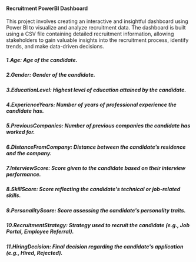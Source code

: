 #### Recruitment PowerBI Dashboard
This project involves creating an interactive and insightful dashboard using Power BI to visualize and analyze recruitment data. The dashboard is built using a CSV file containing detailed recruitment information, allowing stakeholders to gain valuable insights into the recruitment process, identify trends, and make data-driven decisions.
##### 1.Age: Age of the candidate.
##### 2.Gender: Gender of the candidate.
##### 3.EducationLevel: Highest level of education attained by the candidate.
##### 4.ExperienceYears: Number of years of professional experience the candidate has.
##### 5.PreviousCompanies: Number of previous companies the candidate has worked for.
##### 6.DistanceFromCompany: Distance between the candidate's residence and the company.
##### 7.InterviewScore: Score given to the candidate based on their interview performance.
##### 8.SkillScore: Score reflecting the candidate's technical or job-related skills.
##### 9.PersonalityScore: Score assessing the candidate's personality traits.
##### 10.RecruitmentStrategy: Strategy used to recruit the candidate (e.g., Job Portal, Employee Referral).
##### 11.HiringDecision: Final decision regarding the candidate's application (e.g., Hired, Rejected).
